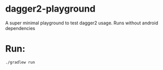 # dagger2-playground

A super minimal playground to test dagger2 usage. Runs without android dependencies

# Run:

`./gradlew run`

